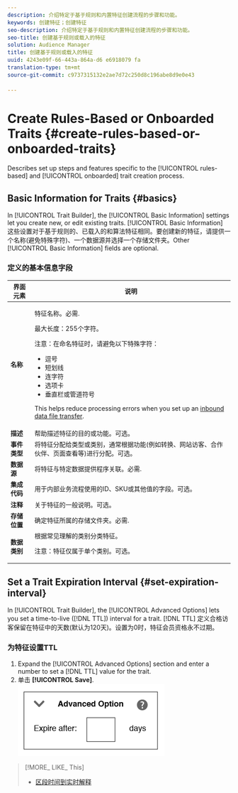 ```yaml
---
description: 介绍特定于基于规则和内置特征创建流程的步骤和功能。
keywords: 创建特征；创建特征
seo-description: 介绍特定于基于规则和内置特征创建流程的步骤和功能。
seo-title: 创建基于规则或载入的特征
solution: Audience Manager
title: 创建基于规则或载入的特征
uuid: 4243e09f-66-443a-864a-d6 e6918079 fa
translation-type: tm+mt
source-git-commit: c9737315132e2ae7d72c250d8c196abe8d9e0e43

---
```



# Create Rules-Based or Onboarded Traits {#create-rules-based-or-onboarded-traits}

Describes set up steps and features specific to the [!UICONTROL rules-based] and [!UICONTROL onboarded] trait creation process.

<!-- c_tb_rules_traits.xml -->

## Basic Information for Traits {#basics}

In [!UICONTROL Trait Builder], the [!UICONTROL Basic Information] settings let you create new, or edit existing traits. [!UICONTROL Basic Information] 这些设置对于基于规则的、已载入的和算法特征相同。要创建新的特征，请提供一个名称(避免特殊字符)、一个数据源并选择一个存储文件夹。Other [!UICONTROL Basic Information] fields are optional.

<!-- c_tb_basics.xml -->

### 定义的基本信息字段

<table id="table_42AEC7A5B22346C5BB996D2D36C56229"> 
 <thead> 
  <tr> 
   <th colname="col1" class="entry"> 界面元素 </th> 
   <th colname="col2" class="entry"> 说明 </th> 
  </tr> 
 </thead>
 <tbody> 
  <tr> 
   <td colname="col1"> <b><span class="uicontrol">名称</span></b> </td> 
   <td colname="col2"> <p>特征名称。必需. </p> <p>最大长度：255个字符。 </p> <p> <p>注意：在命名特征时，请避免以下特殊字符： 
      <ul id="ul_AB38A333F21A4AA9B5656CBA69BA65E3"> 
       <li id="li_0E5033B540BC41E799075845388E85A7">逗号 </li> 
       <li id="li_B1A6C3E3FB98473A91E4675EE09460F0">短划线 </li> 
       <li id="li_579302FE34B64FE0AE3C751012839229">连字符 </li> 
       <li id="li_44890F738CC64E449CC2545D701ECBC7">选项卡 </li> 
       <li id="li_C203837501A94342923C99A7DAD1ED61">垂直栏或管道符号 </li> 
      </ul> </p> </p> <p>This helps reduce processing errors when you set up an <a href="../../integration/sending-audience-data/batch-data-transfer-explained/inbound-file-contents.md"> inbound data file transfer</a>. </p> </td> 
  </tr> 
  <tr> 
   <td colname="col1"> <b><span class="uicontrol"> 描述</span></b> </td> 
   <td colname="col2"> 帮助描述特征的目的或功能。可选。 </td> 
  </tr> 
  <tr> 
   <td colname="col1"> <b><span class="uicontrol"> 事件类型</span></b> </td> 
   <td colname="col2"> 将特征分配给类型或类别，通常根据功能(例如转换、网站访客、合作伙伴、页面查看等)进行分配。可选。 </td> 
  </tr> 
  <tr> 
   <td colname="col1"> <b><span class="uicontrol"> 数据源</span></b> </td> 
   <td colname="col2"> 将特征与特定数据提供程序关联。必需. </td> 
  </tr> 
  <tr> 
   <td colname="col1"> <b><span class="uicontrol"> 集成代码</span></b> </td> 
   <td colname="col2"> 用于内部业务流程使用的ID、SKU或其他值的字段。可选。 </td> 
  </tr> 
  <tr> 
   <td colname="col1"> <b><span class="uicontrol"> 注释</span></b> </td> 
   <td colname="col2"> 关于特征的一般说明。可选。 </td> 
  </tr> 
  <tr> 
   <td colname="col1"> <b><span class="uicontrol"> 存储位置</span></b> </td> 
   <td colname="col2"> 确定特征所属的存储文件夹。必需. </td> 
  </tr> 
  <tr> 
   <td colname="col1"> <b><span class="uicontrol"> 数据类别</span></b> </td> 
   <td colname="col2"> 根据常见理解的类别分类特征。 <p>注意：特征仅属于单个类别。可选。 </p> </td> 
  </tr> 
 </tbody> 
</table>

## Set a Trait Expiration Interval {#set-expiration-interval}

In [!UICONTROL Trait Builder], the [!UICONTROL Advanced Options] lets you set a time-to-live ([!DNL TTL]) interval for a trait. [!DNL TTL] 定义合格访客保留在特征中的天数(默认为120天)。设置为0时，特征会员资格永不过期。

<!-- t_tb_ttl.xml -->

### 为特征设置TTL

1. Expand the [!UICONTROL Advanced Options] section and enter a number to set a [!DNL TTL] value for the trait.
1. 单击 **[!UICONTROL Save]**.
   ![](assets/TTL.png)

>[!MORE_ LIKE_ This]
>
>* [区段时间到实时解释](../../features/traits/segment-ttl-explained.md)

